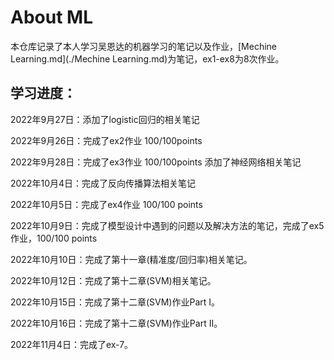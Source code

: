 # About ML

本仓库记录了本人学习吴恩达的机器学习的笔记以及作业，[Mechine Learning.md](./Mechine Learning.md)为笔记，ex1-ex8为8次作业。

## 学习进度：

2022年9月27日：添加了logistic回归的相关笔记

2022年9月26日：完成了ex2作业 100/100points

2022年9月28日：完成了ex3作业 100/100points 添加了神经网络相关笔记

2022年10月4日：完成了反向传播算法相关笔记

2022年10月5日：完成了ex4作业 100/100 points

2022年10月9日：完成了模型设计中遇到的问题以及解决方法的笔记，完成了ex5作业，100/100 points

2022年10月10日：完成了第十一章(精准度/回归率)相关笔记。

2022年10月12日：完成了第十二章(SVM)相关笔记。

2022年10月15日：完成了第十二章(SVM)作业Part I。

2022年10月16日：完成了第十二章(SVM)作业Part II。

2022年11月4日：完成了ex-7。
